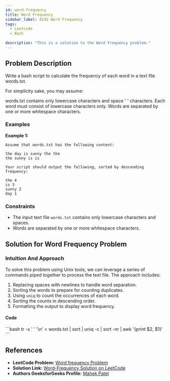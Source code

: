 ```yaml
---
id: word-frequency
title: Word Frequency
sidebar_label: 0192 Word Frequency
tags:
  - Leetcode
  - Bash
  
description: "This is a solution to the Word Frequency problem."
---
```


## Problem Description

Write a bash script to calculate the frequency of each word in a text file words.txt.

For simplicity sake, you may assume:

words.txt contains only lowercase characters and space ' ' characters.
Each word must consist of lowercase characters only.
Words are separated by one or more whitespace characters.

### Examples

**Example 1:**

```
Assume that words.txt has the following content:

the day is sunny the the
the sunny is is

Your script should output the following, sorted by descending frequency:

the 4
is 3
sunny 2
day 1

```


### Constraints

- The input text file `words.txt` contains only lowercase characters and spaces.
- Words are separated by one or more whitespace characters.

## Solution for Word Frequency Problem

### Intuition And Approach

To solve this problem using Unix tools, we can leverage a series of commands piped together to process the text file. The approach includes:

1. Replacing spaces with newlines to handle word separation.
2. Sorting the words to prepare for counting duplicates.
3. Using `uniq` to count the occurrences of each word.
4. Sorting the counts in descending order.
5. Formatting the output to display word frequency.

#### Code

<Tabs>
  <TabItem value="bash" label="bash">
  <SolutionAuthor name="@mahek0620"/>
   ```bash
tr -s ' ' '\n' < words.txt | sort | uniq -c | sort -nr | awk '{print $2, $1}'
    ```
  </TabItem>
</Tabs>



## References

- **LeetCode Problem:** [Word frequency Problem](https://leetcode.com/problems/word-frequency/)
- **Solution Link:** [Word-Frequency Solution on LeetCode](https://leetcode.com/problems/word-frequency/solutions/5273312/word-frequency-solution)
- **Authors GeeksforGeeks Profile:** [Mahek Patel](https://leetcode.com/u/mahekrpatel611/)
